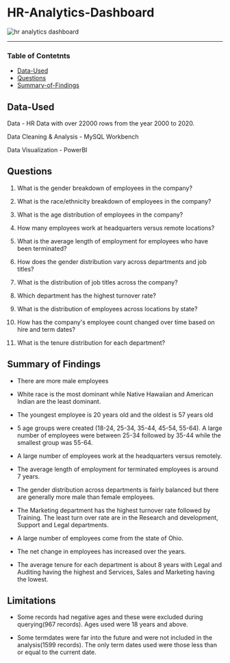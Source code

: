 # HR-Analytics-Dashboard

![hr analytics dashboard](https://github.com/Gilbeast/HR-Analytics/assets/112081867/2442f07c-ac70-4802-9364-9b8d0075af11)


---
### Table of Contetnts

- [Data-Used](Data-used)
- [Questions](Questions)
- [Summary-of-Findings](Summery-of-findings)



## Data-Used
Data - HR Data with over 22000 rows from the year 2000 to 2020.

Data Cleaning & Analysis - MySQL Workbench

Data Visualization - PowerBI

## Questions
1. What is the gender breakdown of employees in the company?

2. What is the race/ethnicity breakdown of employees in the company?

3. What is the age distribution of employees in the company?

4. How many employees work at headquarters versus remote locations?

5. What is the average length of employment for employees who have been terminated?

6. How does the gender distribution vary across departments and job titles?

7. What is the distribution of job titles across the company?

8. Which department has the highest turnover rate?

9. What is the distribution of employees across locations by state?

10. How has the company's employee count changed over time based on hire and term dates?

11. What is the tenure distribution for each department?


## Summary of Findings

- There are more male employees

- White race is the most dominant while Native Hawaiian and American Indian are the least dominant.

- The youngest employee is 20 years old and the oldest is 57 years old

- 5 age groups were created (18-24, 25-34, 35-44, 45-54, 55-64). A large number of employees were between 25-34 followed by 35-44 while the smallest group was 55-64.

- A large number of employees work at the headquarters versus remotely.

- The average length of employment for terminated employees is around 7 years.

- The gender distribution across departments is fairly balanced but there are generally more male than female employees.

- The Marketing department has the highest turnover rate followed by Training. The least turn over rate are in the Research and development, Support and Legal departments.

- A large number of employees come from the state of Ohio.

- The net change in employees has increased over the years.

- The average tenure for each department is about 8 years with Legal and Auditing having the highest and Services, Sales and Marketing having the lowest.


## Limitations
- Some records had negative ages and these were excluded during querying(967 records). Ages used were 18 years and above.

- Some termdates were far into the future and were not included in the analysis(1599 records). The only term dates used were those less than or equal to the current date.
